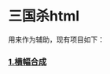 # 三国杀html  
用来作为辅助，现有项目如下：  
### [1.横幅合成](https://github.com/408029164/sgs_html/tree/main/%E6%A8%AA%E5%B9%85%E5%90%88%E6%88%90)  